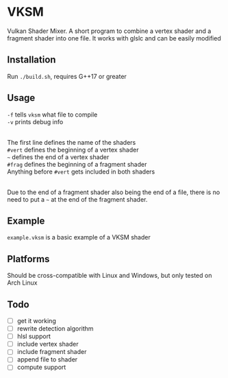 # VKSM
Vulkan Shader Mixer. A short program to combine a vertex shader and a fragment shader into one file. It works with glslc and can be easily modified

## Installation
Run `./build.sh`, requires G++17 or greater

## Usage
`-f` tells `vksm` what file to compile<br/>
`-v` prints debug info <br/><br/>

The first line defines the name of the shaders<br/>
`#vert` defines the beginning of a vertex shader<br/>
`~` defines the end of a vertex shader<br/>
`#frag` defines the beginning of a fragment shader<br/>
Anything before `#vert` gets included in both shaders<br/><br/>

Due to the end of a fragment shader also being the end of a file, there is no need to put a `~` at the end of the fragment shader.

## Example
`example.vksm` is a basic example of a VKSM shader

## Platforms
Should be cross-compatible with Linux and Windows, but only tested on Arch Linux

## Todo
- [ ] get it working
- [ ] rewrite detection algorithm
- [ ] hlsl support
- [ ] include vertex shader
- [ ] include fragment shader
- [ ] append file to shader
- [ ] compute support
